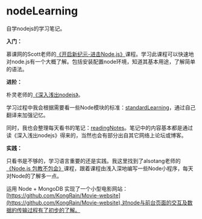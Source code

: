 # nodeLearning

自学nodejs的学习笔记。

**入门：**

慕课网的Scott老师的[《开启新纪元-进击Node.js》](http://www.imooc.com/view/348)课程。学习此课程可以快速地对node.js有一个大概了解。包括安装配置node环境，知道其基本用途，了解简单的语法。

**进阶：**

朴灵老师的[《深入浅出nodejs》](http://http://book.douban.com/subject/25768396/ "《深入浅出nodejs》")。


学习过程中我会根据需要看一些Node模块的标准：[standardLearning](https://github.com/KongRain/nodeLearning/tree/master/standardLearning)，通过自己翻译来加强记忆。

同时，我也会整理每天看书的笔记：[readingNotes](https://github.com/KongRain/nodeLearning/tree/master/readingNotes)。笔记中的内容基本都是通过读《深入浅出nodejs》得来的，当然也会有部分出自其它网络上论坛或博客。

**实践：**

只看书是不够的，学习语言重要的还是实践。我这里找到了alsotang老师的[《Node.js 包教不包会》](https://github.com/alsotang/node-lessons)课程，跟着课程由浅入深地编写一些Node小程序，每天对Node的了解多一点。

运用 Node + MongoDB 实现了一个小型电影网站：[https://github.com/KongRain/Movie-website](https://github.com/KongRain/Movie-website),对node与前台页面的交互及数据的传输过程有了初步的了解。

